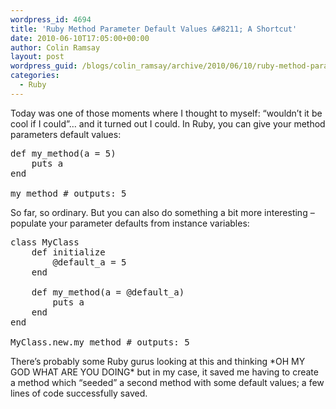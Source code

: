 ```yaml
---
wordpress_id: 4694
title: 'Ruby Method Parameter Default Values &#8211; A Shortcut'
date: 2010-06-10T17:05:00+00:00
author: Colin Ramsay
layout: post
wordpress_guid: /blogs/colin_ramsay/archive/2010/06/10/ruby-method-parameter-default-values-a-shortcut.aspx
categories:
  - Ruby
---
```

Today was one of those moments where I thought to myself: &#8220;wouldn&#8217;t it be cool if I could&#8221;&#8230; and it turned out I could. In Ruby, you can give your method parameters default values:

<pre>def my_method(a = 5)
	puts a
end

my_method # outputs: 5
</pre>

So far, so ordinary. But you can also do something a bit more interesting &#8211; populate your parameter defaults from instance variables:

<pre>class MyClass
	def initialize
		@default_a = 5
	end

	def my_method(a = @default_a)
		puts a
	end
end

MyClass.new.my_method # outputs: 5</pre>

There&#8217;s probably some Ruby gurus looking at this and thinking \*OH MY GOD WHAT ARE YOU DOING\* but in my case, it saved me having to create a method which &#8220;seeded&#8221; a second method with some default values; a few lines of code successfully saved.